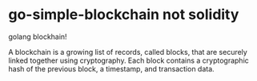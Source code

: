 # go-simple-blockchain not solidity
golang blockhain!

A blockchain is a growing list of records, called blocks, that are securely linked together using cryptography. Each block contains a cryptographic hash of the previous block, a timestamp, and transaction data.  
